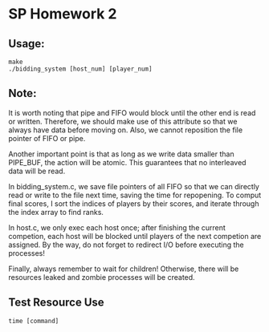 # SP Homework 2

## Usage:
```shell=
make
./bidding_system [host_num] [player_num]
```

## Note:
It is worth noting that pipe and FIFO would block until the other end is read or written.
Therefore, we should make use of this attribute so that we always have data before moving on. Also, we cannot reposition the file pointer of FIFO or pipe.

Another important point is that as long as we write data smaller than PIPE_BUF, the action will be atomic. This guarantees that no interleaved data will be read.

In bidding_system.c, we save file pointers of all FIFO so that we can directly read or write to the file next time, saving the time for repopening. To comput final scores, I sort the indices of players by their scores, and iterate through the index array to find ranks.

In host.c, we only exec each host once; after finishing the current competion, each host will be blocked until players of the next competion are assigned. By the way, do not forget to redirect I/O before executing the processes!

Finally, always remember to wait for children! Otherwise, there will be resources leaked and zombie processes will be created.

## Test Resource Use
```shell=
time [command]
```